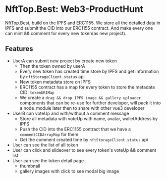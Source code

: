 # NftTop.Best: Web3-ProductHunt

NftTop.Best, build on the IPFS and ERC1155.
We store all the detailed data in IPFS and submit the CID into our ERC1155 contract.
And make every one can mint && comment for every new token(as new project).

## Features

* UserA can submit new project by create new token
  * Then the token owned by userA
  * Every new token has created time store by IPFS and get information by `nftStorageClient.status` api
  * New token metadata store on IPFS
  * ERC1155 contract has a map for every token to store the metadata CID: `tokenURIMap`
  * We create a `drag && drop IPFS image && gallery uploader` components that can be re-use for further developer, will pack it into a node_module later then to share with other vue3 developer
* UserB can voteUp and with/without a comment message
  * Store all metadata with voteUp with name, avatar, walletAddress by IPFS
  * Push the CID into the ERC1155 contract that we have a `commentCIDArrayMap` for them
  * Get the comment created time by `nftStorageClient.status` api
* User can see the list of all token
* User can click and slideover to see every token's voteUp && comment list
* User can see the token detail page
  * thumbnail
  * gallery images with click to see modal big image
